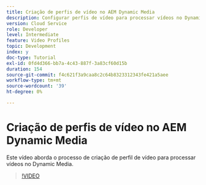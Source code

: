 ```yaml
---
title: Criação de perfis de vídeo no AEM Dynamic Media
description: Configurar perfis de vídeo para processar vídeos no Dynamic Media
version: Cloud Service
role: Developer
level: Intermediate
feature: Video Profiles
topic: Development
index: y
doc-type: Tutorial
exl-id: 0fd4d366-bb7a-4c43-887f-3a83cf60d15b
duration: 154
source-git-commit: f4c621f3a9caa8c2c64b8323312343fe421a5aee
workflow-type: tm+mt
source-wordcount: '39'
ht-degree: 0%

---
```


# Criação de perfis de vídeo no AEM Dynamic Media

Este vídeo aborda o processo de criação de perfil de vídeo para processar vídeos no Dynamic Media.

>[!VIDEO](https://video.tv.adobe.com/v/335382?quality=12&learn=on)
